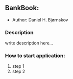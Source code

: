 ## BankBook:
- Author: Daniel H. Bjørnskov
### Description
write description here...
### How to start application:
1. step 1
2. step 2